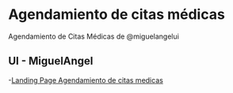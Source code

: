 # Agendamiento de citas médicas

Agendamiento de Citas Médicas de @miguelangelui

## UI - MiguelAngel

-[Landing Page Agendamiento de citas medicas](https://miguelangelui.github.io/medical-agenda-two/agendamedica)